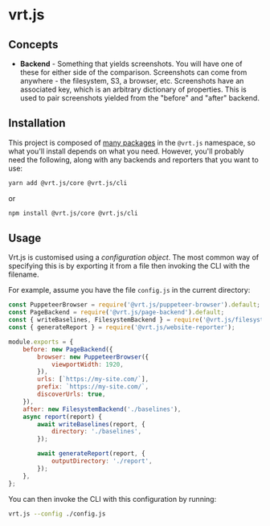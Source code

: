 # vrt.js

## Concepts

* **Backend** - Something that yields screenshots. You will have one of these for either side of the comparison. Screenshots can come from anywhere - the filesystem, S3, a browser, etc. Screenshots have an associated key, which is an arbitrary dictionary of properties. This is used to pair screenshots yielded from the "before" and "after" backend.

## Installation

This project is composed of [many packages](./packages) in the `@vrt.js` namespace, so what you'll install depends on what you need. However, you'll probably need the following, along with any backends and reporters that you want to use:

```sh
yarn add @vrt.js/core @vrt.js/cli
```

or

```sh
npm install @vrt.js/core @vrt.js/cli
```

## Usage

Vrt.js is customised using a _configuration object_. The most common way of specifying this is by exporting it from a file then invoking the CLI with the filename.

For example, assume you have the file `config.js` in the current directory:

```js
const PuppeteerBrowser = require('@vrt.js/puppeteer-browser').default;
const PageBackend = require('@vrt.js/page-backend').default;
const { writeBaselines, FilesystemBackend } = require('@vrt.js/filesystem');
const { generateReport } = require('@vrt.js/website-reporter');

module.exports = {
    before: new PageBackend({
        browser: new PuppeteerBrowser({
            viewportWidth: 1920,
        }),
        urls: [`https://my-site.com/`],
        prefix: `https://my-site.com/`,
        discoverUrls: true,
    }),
    after: new FilesystemBackend('./baselines'),
    async report(report) {
        await writeBaselines(report, {
            directory: './baselines',
        });

        await generateReport(report, {
            outputDirectory: './report',
        });
    },
};
```

You can then invoke the CLI with this configuration by running:

```sh
vrt.js --config ./config.js
```
